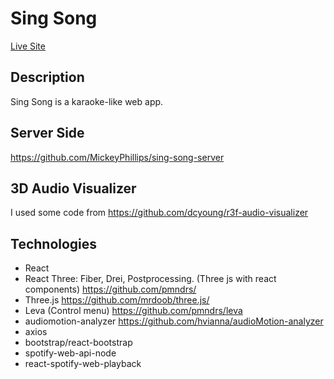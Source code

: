 # Sing Song
[Live Site](https://thunderous-gelato-ead3d7.netlify.app/)

## Description
Sing Song is a karaoke-like web app.

## Server Side
  https://github.com/MickeyPhillips/sing-song-server
  
## 3D Audio Visualizer
  I used some code from https://github.com/dcyoung/r3f-audio-visualizer

## Technologies
  - React
  - React Three: Fiber, Drei, Postprocessing. (Three js with react components) https://github.com/pmndrs/
  - Three.js https://github.com/mrdoob/three.js/
  - Leva (Control menu) https://github.com/pmndrs/leva
  - audiomotion-analyzer https://github.com/hvianna/audioMotion-analyzer
  - axios
  - bootstrap/react-bootstrap
  - spotify-web-api-node
  - react-spotify-web-playback
